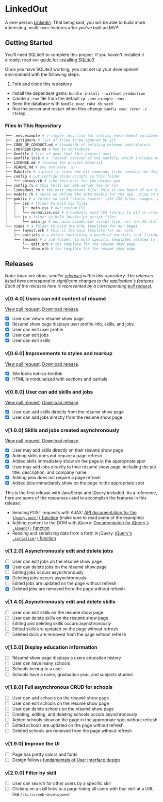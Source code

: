 # LinkedOut

A one-person [LinkedIn](https://www.linkedin.com/). That being said, you will be able to build more interesting, multi-user features after you've built an MVP.

## Getting Started

You'll need SQLite3 to complete this project. If you haven't installed it already, read our [guide for installing SQLite3][sqlite3-install].

Once you have SQLite3 working, you can set up your development environment with the following steps:

1. Fork and clone this repository
- Install the dependent gems: `bundle install --without production`
- Create a `.env` file from the default `cp .env.example .env`
- Seed the database with `bundle exec rake db:seed`
- Run the server and restart when files change `bundle exec rerun -c rackup`

### Files In This Repository

```sh
├── .env.example # a sample .env file for setting environment variables
├── .gitignore # list of files to be ignored by git
├── CODE_OF_CONDUCT.md # standards of relating between contributors
├── CONTRIBUTING.md # how to contribute
├── Gemfile # list of gems that this project uses
├── Gemfile.lock # a "locked" version of the Gemfile, which includes version numbers for all the gems
├── LICENSE.md # license for project material
├── README.md # you are here. ;D
├── Rakefile # a place to store one-off commands (like seeding the database)
├── config # put configuration scripts in this folder
│   └── dotenv.rb # like this one! for the dotenv gem
├── config.ru # this tells our web server how to run
├── linkedout.rb # the most important file! this is the heart of our Sinatra web app, where we define how to respond to requests from across the web
├── models.rb # where we define the data models for the app, using an ORM like DataMapper
├── public # a folder to hold "static assets" like CSS files, images, and JavaScript files
│   ├── css # folder to hold CSS files
│   │   ├── main.css # our custom CSS
│   │   └── normalize.css # a commonly used CSS library to aid in cross-browser compatibility
│   └── js # folder to hold JavaScript script files
│       └── main.js # our main JavaScript script file, all the JS stuff goes here
└── views # a folder to hold the HTML templates for our pages
    ├── layout.erb # this is the main template for our site
    ├── partials # a folder containing a bunch of partials (not listed, because there are a bunch of them)
    └── resumes # a sub-folder, to hold specific templates related to résumés
        └── edit.erb # the template for the résumé show page
        └── show.erb # the template for the résumé show page
```

## Releases

_Note: there are other, smaller [releases][gh-help-releases] within this repository. The releases listed here correspond to significant changes to the application's features. Each of the releases here is represented by a corresponding [pull request][gh-help-pull-requests]._

### v[0.4.0] Users can edit content of résumé

[View pull request](../../pull/2).
[Download release](https://github.com/codeunion/linkedout-example/archive/v0.4.0.zip).

- [X] User can view a résumé show page
- [X] Résumé show page displays user profile info, skills, and jobs
- [X] User can edit user profile
- [X] User can edit jobs
- [X] User can edit skills

### v[0.6.0] Improvements to styles and markup

[View pull request](../../pull/3).
[Download release](https://github.com/codeunion/linkedout-example/archive/v0.6.0.zip).

- [X] Site looks not-so-terrible
- [X] HTML is modularized with sections and partials

### v[0.8.0] User can add skills and jobs

[View pull request](../../pull/4).
[Download release](https://github.com/codeunion/linkedout-example/archive/v0.8.0.zip).

- [X] User can add skills directly from the résumé show page
- [X] User can add jobs directly from the résumé show page

### v[1.0.0] Skills and jobs created asynchronously

[View pull request](../../pull/5).
[Download release](https://github.com/codeunion/linkedout-example/archive/v1.0.0.zip).

- [X] User may add skills directly on their résumé show page
- [X] Adding skills does not require a page refresh
- [X] Added skills immediately show on the page in the appropriate spot
- [X] User may add jobs directly to their résumé show page, including the job title, description, and company name
- [X] Adding jobs does not require a page refresh
- [X] Added jobs immediately show on the page in the appropriate spot

This is the first release with JavaScript and jQuery included. As a reference, here are some of the resources used to accomplish the features in this release:

- Sending POST requests with AJAX: [API documentation for the `jQuery.post()` function][jquery-api-post] (make sure to read some of the examples)
- Adding content to the DOM with jQuery: [Documentation for jQuery's `.append()` function][jquery-api-append]
- Reading and serializing data from a form in jQuery: [jQuery's `.serialize()` function][jquery-api-serialize]

### v[1.2.0] Asynchronously edit and delete jobs

- [ ] User can edit jobs on the résumé show page
- [X] User can delete jobs on the résumé show page
- [ ] Editing jobs occurs asynchronously
- [X] Deleting jobs occurs asynchronously
- [ ] Edited jobs are updated on the page without refresh
- [X] Deleted jobs are removed from the page without refresh

### v[1.4.0] Asynchronously edit and delete skills

- [ ] User can edit skills on the résumé show page
- [ ] User can delete skills on the résumé show page
- [ ] Editing and deleting skills occurs asynchronously
- [ ] Edited skills are updated on the page without refresh
- [ ] Deleted skills are removed from the page without refresh

### v[1.5.0] Display education information

- [ ] Résumé show page displays a users education history
- [ ] User can have many schools
- [ ] Schools belong to a user
- [ ] Schools have a name, graduation year, and subjects studied

### v[1.8.0] Full asynchronous CRUD for schools

- [ ] User can add schools on the résumé show page
- [ ] User can edit schools on the résumé show page
- [ ] User can delete schools on the résumé show page
- [ ] Creating, editing, and deleting schools occurs asynchronously
- [ ] Added schools show on the page in the appropriate spot without refresh
- [ ] Edited schools are updated on the page without refresh
- [ ] Deleted schools are removed from the page without refresh

### v[1.9.0] Improve the UI

- [ ] Page has pretty colors and fonts
- [ ] Design follows [fundamentals of User Interface design](http://blog.teamtreehouse.com/10-user-interface-design-fundamentals)

### v[2.0.0] Filter by skill

- [ ] User can search for other users by a specific skill
- [ ] Clicking on a skill links to a page listing all users with that skill at a URL like `/skills/web-development`

[sqlite3-install]:https://github.com/codeunion/fundamentals-of-web-development/wiki/Resources-and-Tools#sqlite
[jquery-api-post]:http://api.jquery.com/jquery.post/
[jquery-api-append]:http://api.jquery.com/append/
[jquery-api-serialize]:http://api.jquery.com/serialize/
[gh-help-releases]:https://help.github.com/articles/about-releases/
[gh-help-pull-requests]:https://help.github.com/articles/using-pull-requests/
